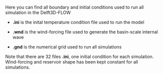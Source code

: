 Here you can find all boundary and initial conditions used to run all simulation in the Delft3D-FLOW

* **.ini** is the inital temperature condition file used to run the model

* **.wnd** is the wind-forcing file used to generate the basin-scale internal wave 

* **.gnd** is the numerical grid used to run all simulations

Note that there are 32 files **.ini**, one initial condition for each simulation. Wind-forcing and reservoir shape has been kept constant for all simulations.
